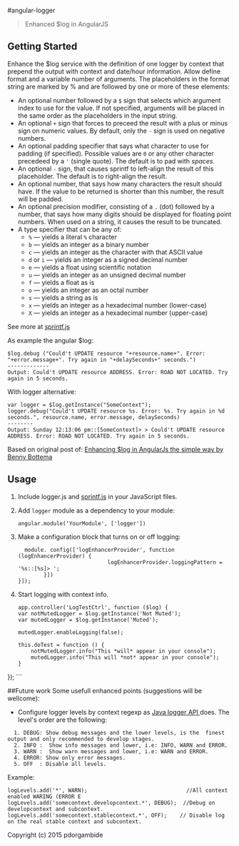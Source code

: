 #angular-logger
> Enhanced $log in AngularJS

## Getting Started
Enhance the $log service with the definition of one logger by context that prepend the output with context and  date/hour information. 
Allow define format and a variable number of arguments. The placeholders in the format string are marked by % and are followed by one or more of these elements:
* An optional number followed by a `$` sign that selects which argument index to use for the value. If not specified, arguments will be placed in the same order as the placeholders in the input string.
* An optional `+` sign that forces to preceed the result with a plus or minus sign on numeric values. By default, only the `-` sign is used on negative numbers.
* An optional padding specifier that says what character to use for padding (if specified). Possible values are `0` or any other character precedeed by a `'` (single quote). The default is to pad with *spaces*.
* An optional `-` sign, that causes sprintf to left-align the result of this placeholder. The default is to right-align the result.
* An optional number, that says how many characters the result should have. If the value to be returned is shorter than this number, the result will be padded.
* An optional precision modifier, consisting of a `.` (dot) followed by a number, that says how many digits should be displayed for floating point numbers. When used on a string, it causes the result to be truncated.
* A type specifier that can be any of:
    * `%` — yields a literal `%` character
    * `b` — yields an integer as a binary number
    * `c` — yields an integer as the character with that ASCII value
    * `d` or `i` — yields an integer as a signed decimal number
    * `e` — yields a float using scientific notation
    * `u` — yields an integer as an unsigned decimal number
    * `f` — yields a float as is
    * `o` — yields an integer as an octal number
    * `s` — yields a string as is
    * `x` — yields an integer as a hexadecimal number (lower-case)
    * `X` — yields an integer as a hexadecimal number (upper-case)
    
See more at <a href="https://github.com/alexei/sprintf.js" target="_blank">sprintf.js</a>
    
As example the angular $log:
```
$log.debug ("Could't UPDATE resource "+resource.name+". Error: "+error.message+". Try again in "+delaySeconds+" seconds.")
-------------
Output: Could't UPDATE resource ADDRESS. Error: ROAD NOT LOCATED. Try again in 5 seconds.
```


With logger alternative:
 ```
 var logger = $log.getInstance("SomeContext");
logger.debug("Could't UPDATE resource %s. Error: %s. Try again in %d seconds.", resource.name, error.message, delaySeconds)
--------
Output: Sunday 12:13:06 pm::[SomeContext]> > Could't UPDATE resource ADDRESS. Error: ROAD NOT LOCATED. Try again in 5 seconds.

 ```

Based on original post of: 
<a href="http://blog.projectnibble.org/2013/12/23/enhance-logging-in-angularjs-the-simple-way/" target="_blank">Enhancing $log in AngularJs the simple way by Benny Bottema</a>

## Usage
1. Include logger.js and [sprintf.js](https://github.com/alexei/sprintf.js) in your JavaScript files.
2. Add `logger` module as a dependency to your module:

    ```
    angular.module('YourModule', ['logger'])
    ```

3. Make a configuration block that turns on or off logging:
    ```
      module. config(['logEnhancerProvider', function (logEnhancerProvider) {
							    logEnhancerProvider.loggingPattern = '%s::[%s]> ';
			}])
    }]);
    ```
4. Start logging with context info.
    ```
    app.controller('LogTestCtrl', function ($log) {
    var notMutedLogger = $log.getInstance('Not Muted');
    var mutedLogger = $log.getInstance('Muted');

    mutedLogger.enableLogging(false);

    this.doTest = function () {
        notMutedLogger.info("This *will* appear in your console");
        mutedLogger.info("This will *not* appear in your console");
    }
});
	```
	
##Future work
Some usefull enhanced points (suggestions will be wellcome):
* Configure logger levels by context regexp as <a href="http://docs.oracle.com/javase/8/docs/technotes/guides/logging/overview.html" target="_blank">Java logger API </a> does. The level's order are the following:
```
  1. DEBUG: Show debug messages and the lower levels, is the  finest output and only recommended to develop stages.
  2. INFO :  Show info messages and lower, i.e: INFO, WARN and ERROR.
  3. WARN :  Show warn messages and lower, i.e: WARN and ERROR.
  4. ERROR: Show only error messages.
  5. OFF  : Disable all levels.
```

Example:  
   ```
  logLevels.add('*', WARN);                               //All context enabled WARING (ERROR E
  logLevels.add('somecontext.developcontext.*', DEBUG);  //Debug on developcontext and subcontext.
  logLevels.add('somecontext.stablecontext.*', OFF);    // Disable log on the real stable context and subcontext.
   ```

Copyright (c) 2015 pdorgambide
